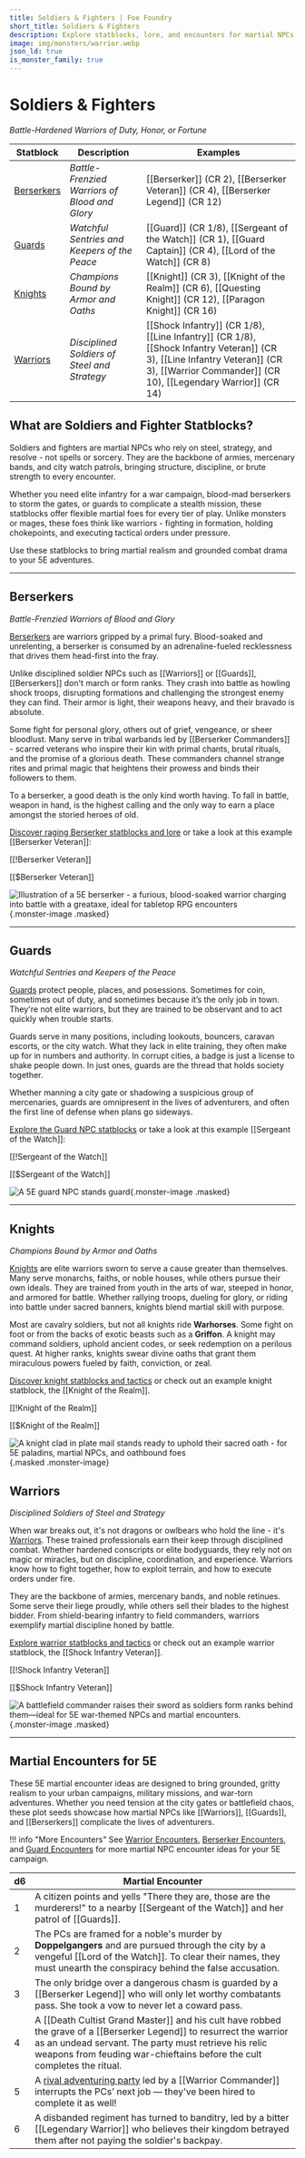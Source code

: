 ```yaml
---
title: Soldiers & Fighters | Foe Foundry
short_title: Soldiers & Fighters
description: Explore statblocks, lore, and encounters for martial NPCs like Warriors, Guards, Knights, and Berserkers. Perfect for battles in your 5E campaign.
image: img/monsters/warrior.webp
json_ld: true
is_monster_family: true
---
```


# Soldiers & Fighters

*Battle-Hardened Warriors of Duty, Honor, or Fortune*

| Statblock      | Description | Examples |
|----------------|-------------|----------|
| [Berserkers](../monsters/berserker.md) | *Battle-Frenzied Warriors of Blood and Glory*| [[Berserker]] (CR 2), [[Berserker Veteran]] (CR 4), [[Berserker Legend]] (CR 12) |
| [Guards](../monsters/guard.md) | *Watchful Sentries and Keepers of the Peace*| [[Guard]] (CR 1/8), [[Sergeant of the Watch]] (CR 1), [[Guard Captain]] (CR 4), [[Lord of the Watch]] (CR 8) |
| [Knights](../monsters/knight.md) | *Champions Bound by Armor and Oaths* | [[Knight]] (CR 3), [[Knight of the Realm]] (CR 6), [[Questing Knight]] (CR 12), [[Paragon Knight]] (CR 16) |
| [Warriors](../monsters/warrior.md) | *Disciplined Soldiers of Steel and Strategy* | [[Shock Infantry]] (CR 1/8), [[Line Infantry]] (CR 1/8), [[Shock Infantry Veteran]] (CR 3), [[Line Infantry Veteran]] (CR 3), [[Warrior Commander]] (CR 10), [[Legendary Warrior]] (CR 14) |


## What are Soldiers and Fighter Statblocks?

Soldiers and fighters are martial NPCs who rely on steel, strategy, and resolve - not spells or sorcery. They are the backbone of armies, mercenary bands, and city watch patrols, bringing structure, discipline, or brute strength to every encounter.

Whether you need elite infantry for a war campaign, blood-mad berserkers to storm the gates, or guards to complicate a stealth mission, these statblocks offer flexible martial foes for every tier of play. Unlike monsters or mages, these foes think like warriors - fighting in formation, holding chokepoints, and executing tactical orders under pressure.

Use these statblocks to bring martial realism and grounded combat drama to your 5E adventures.

---

## Berserkers

*Battle-Frenzied Warriors of Blood and Glory*

[Berserkers](../monsters/berserker.md) are warriors gripped by a primal fury. Blood-soaked and unrelenting, a berserker is consumed by an adrenaline-fueled recklessness that drives them head-first into the fray.

Unlike disciplined soldier NPCs such as [[Warriors]] or [[Guards]], [[Berserkers]] don't march or form ranks. They crash into battle as howling shock troops, disrupting formations and challenging the strongest enemy they can find. Their armor is light, their weapons heavy, and their bravado is absolute. 

Some fight for personal glory, others out of grief, vengeance, or sheer bloodlust. Many serve in tribal warbands led by [[Berserker Commanders]] - scarred veterans who inspire their kin with primal chants, brutal rituals, and the promise of a glorious death. These commanders channel strange rites and primal magic that heightens their prowess and binds their followers to them.

To a berserker, a good death is the only kind worth having. To fall in battle, weapon in hand, is the highest calling and the only way to earn a place amongst the storied heroes of old.

[Discover raging Berserker statblocks and lore](../monsters/berserker.md) or take a look at this example [[Berserker Veteran]]:

[[!Berserker Veteran]]

[[$Berserker Veteran]]

![Illustration of a 5E berserker - a furious, blood-soaked warrior charging into battle with a greataxe, ideal for tabletop RPG encounters](../img/monsters/berserker.webp){.monster-image .masked}

---

## Guards

*Watchful Sentries and Keepers of the Peace*

[Guards](../monsters/guard.md) protect people, places, and posessions. Sometimes for coin, sometimes out of duty, and sometimes because it’s the only job in town. They're not elite warriors, but they are trained to be observant and to act quickly when trouble starts.  

Guards serve in many positions, including lookouts, bouncers, caravan escorts, or the city watch. What they lack in elite training, they often make up for in numbers and authority. In corrupt cities, a badge is just a license to shake people down. In just ones, guards are the thread that holds society together.  

Whether manning a city gate or shadowing a suspicious group of mercenaries, guards are omnipresent in the lives of adventurers, and often the first line of defense when plans go sideways.  

[Explore the Guard NPC statblocks](../monsters/guard.md) or take a look at this example [[Sergeant of the Watch]]:

[[!Sergeant of the Watch]]

[[$Sergeant of the Watch]]

![A 5E guard NPC stands guard](../img/monsters/guard.webp){.monster-image .masked}

---

## Knights

*Champions Bound by Armor and Oaths*

[Knights](../monsters/knight.md) are elite warriors sworn to serve a cause greater than themselves. Many serve monarchs, faiths, or noble houses, while others pursue their own ideals. They are trained from youth in the arts of war, steeped in honor, and armored for battle. Whether rallying troops, dueling for glory, or riding into battle under sacred banners, knights blend martial skill with purpose.

Most are cavalry soldiers, but not all knights ride **Warhorses**. Some fight on foot or from the backs of exotic beasts such as a **Griffon**. A knight may command soldiers, uphold ancient codes, or seek redemption on a perilous quest. At higher ranks, knights swear divine oaths that grant them miraculous powers fueled by faith, conviction, or zeal.

[Discover knight statblocks and tactics](../monsters/knight.md) or check out an example knight statblock, the [[Knight of the Realm]].

[[!Knight of the Realm]]

[[$Knight of the Realm]]

![A knight clad in plate mail stands ready to uphold their sacred oath - for 5E paladins, martial NPCs, and oathbound foes](../img/monsters/knight.webp){.masked .monster-image}


## Warriors

*Disciplined Soldiers of Steel and Strategy*

When war breaks out, it's not dragons or owlbears who hold the line - it's [Warriors](../monsters/warrior.md). These trained professionals earn their keep through disciplined combat. Whether hardened conscripts or elite bodyguards, they rely not on magic or miracles, but on discipline, coordination, and experience. Warriors know how to fight together, how to exploit terrain, and how to execute orders under fire.

They are the backbone of armies, mercenary bands, and noble retinues. Some serve their liege proudly, while others sell their blades to the highest bidder. From shield-bearing infantry to field commanders, warriors exemplify martial discipline honed by battle.

[Explore warrior statblocks and tactics](../monsters/warrior.md) or check out an example warrior statblock, the [[Shock Infantry Veteran]].

[[!Shock Infantry Veteran]]

[[$Shock Infantry Veteran]]

![A battlefield commander raises their sword as soldiers form ranks behind them—ideal for 5E war-themed NPCs and martial encounters.](../img/monsters/warrior.webp){.monster-image .masked}

---

## Martial Encounters for 5E

These 5E martial encounter ideas are designed to bring grounded, gritty realism to your urban campaigns, military missions, and war-torn adventures. Whether you need tension at the city gates or battlefield chaos, these plot seeds showcase how martial NPCs like [[Warriors]], [[Guards]], and [[Berserkers]] complicate the lives of adventurers.

!!! info "More Encounters"
    See [Warrior Encounters](../monsters/warrior.md#warrior-encounter-ideas), [Berserker Encounters](../monsters/berserker.md#berserker-encounters), and [Guard Encounters](../monsters/guard.md#guard-encounter-ideas) for more martial NPC encounter ideas for your 5E campaign.

| d6 | Martial Encounter |
|----|------|
| 1  | A citizen points and yells "There they are, those are the murderers!" to a nearby [[Sergeant of the Watch]] and her patrol of [[Guards]]. |
| 2  | The PCs are framed for a noble's murder by **Doppelgangers** and are pursued through the city by a vengeful [[Lord of the Watch]]. To clear their names, they must unearth the conspiracy behind the false accusation. |
| 3  | The only bridge over a dangerous chasm is guarded by a [[Berserker Legend]] who will only let worthy combatants pass. She took a vow to never let a coward pass. |
| 4  | A [[Death Cultist Grand Master]] and his cult have robbed the grave of a [[Berserker Legend]] to resurrect the warrior as an undead servant. The party must retrieve his relic weapons from feuding war-chieftains before the cult completes the ritual. |
| 5  | A [rival adventuring party](../families/rivals.md) led by a [[Warrior Commander]] interrupts the PCs’ next job — they've been hired to complete it as well! |
| 6  | A disbanded regiment has turned to banditry, led by a bitter [[Legendary Warrior]] who believes their kingdom betrayed them after not paying the soldier's backpay. |